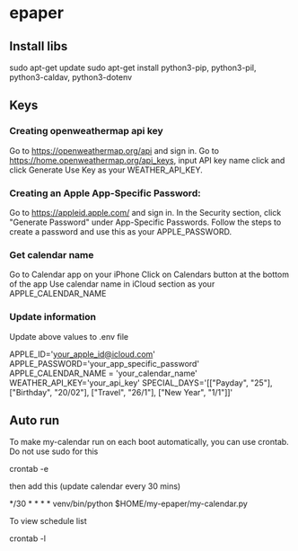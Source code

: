 # epaper

## Install libs

sudo apt-get update
sudo apt-get install python3-pip, python3-pil, python3-caldav, python3-dotenv

## Keys

### Creating openweathermap api key

Go to https://openweathermap.org/api and sign in.
Go to https://home.openweathermap.org/api_keys, input API key name click and click Generate
Use Key as your WEATHER_API_KEY.

### Creating an Apple App-Specific Password:

Go to https://appleid.apple.com/ and sign in.
In the Security section, click "Generate Password" under App-Specific Passwords.
Follow the steps to create a password and use this as your APPLE_PASSWORD.

### Get calendar name

Go to Calendar app on your iPhone
Click on Calendars button at the bottom of the app
Use calendar name in iCloud section as your APPLE_CALENDAR_NAME

### Update information

Update above values to .env file

APPLE_ID='your_apple_id@icloud.com'
APPLE_PASSWORD='your_app_specific_password'
APPLE_CALENDAR_NAME = 'your_calendar_name'
WEATHER_API_KEY='your_api_key'
SPECIAL_DAYS='[["Payday", "25"], ["Birthday", "20/02"], ["Travel", "26/1"], ["New Year", "1/1"]]'

## Auto run

To make my-calendar run on each boot automatically, you can use crontab. Do not use sudo for this

crontab -e

then add this (update calendar every 30 mins)

*/30 * * * * venv/bin/python $HOME/my-epaper/my-calendar.py

To view schedule list

crontab -l